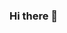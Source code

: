 ### Hi there 👋

<!--
**oakes777/oakes777** is a ✨ _special_ ✨ repository because its `README.md` (this file) appears on your GitHub profile.

Here are some ideas to get you started:

- 🔭 I’m currently working on ... Midterms Winter Qtr lol!
- 🌱 I’m currently learning ... OOP/Java and JavaScript/FEWD
- 👯 I’m looking to collaborate on ... new podcast/vlog project
- 🤔 I’m looking for help with ... complex massive Java program to model the Great Controversy including all relevant players and history and prophecy
- 💬 Ask me about ... my faith, my Source of joy, peace and hope, my cats, my dogs, my river run desk I made myself :^))
- 📫 How to reach me: ... sorry no public email yet, will have one soon
- 😄 Pronouns: ... servant of God
- ⚡ Fun fact: ... I'm a general neurologist
-->
